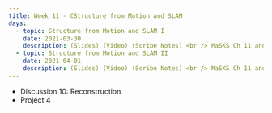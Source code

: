 ```yaml
---
title: Week 11 - CStructure from Motion and SLAM 
days:
  - topic: Structure from Motion and SLAM I
    date: 2021-03-30
    description: (Slides) (Video) (Scribe Notes) <br /> MaSKS Ch 11 and Appendix B
  - topic: Structure from Motion and SLAM II
    date: 2021-04-01
    description: (Slides) (Video) (Scribe Notes) <br /> MaSKS Ch 11 and Appendix B
---
```


- Discussion 10: Reconstruction
- Project 4